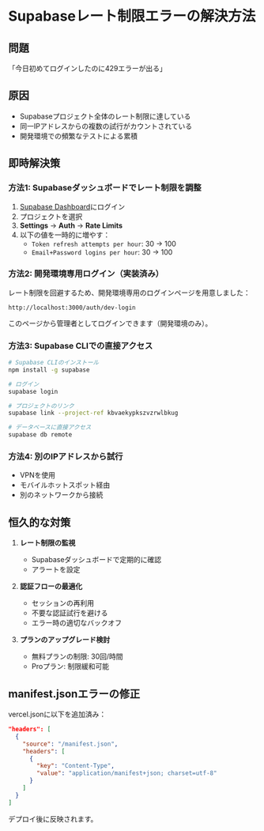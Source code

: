 # Supabaseレート制限エラーの解決方法

## 問題
「今日初めてログインしたのに429エラーが出る」

## 原因
- Supabaseプロジェクト全体のレート制限に達している
- 同一IPアドレスからの複数の試行がカウントされている
- 開発環境での頻繁なテストによる累積

## 即時解決策

### 方法1: Supabaseダッシュボードでレート制限を調整

1. [Supabase Dashboard](https://app.supabase.com)にログイン
2. プロジェクトを選択
3. **Settings** → **Auth** → **Rate Limits**
4. 以下の値を一時的に増やす：
   - `Token refresh attempts per hour`: 30 → 100
   - `Email+Password logins per hour`: 30 → 100

### 方法2: 開発環境専用ログイン（実装済み）

レート制限を回避するため、開発環境専用のログインページを用意しました：

```
http://localhost:3000/auth/dev-login
```

このページから管理者としてログインできます（開発環境のみ）。

### 方法3: Supabase CLIでの直接アクセス

```bash
# Supabase CLIのインストール
npm install -g supabase

# ログイン
supabase login

# プロジェクトのリンク
supabase link --project-ref kbvaekypkszvzrwlbkug

# データベースに直接アクセス
supabase db remote
```

### 方法4: 別のIPアドレスから試行

- VPNを使用
- モバイルホットスポット経由
- 別のネットワークから接続

## 恒久的な対策

1. **レート制限の監視**
   - Supabaseダッシュボードで定期的に確認
   - アラートを設定

2. **認証フローの最適化**
   - セッションの再利用
   - 不要な認証試行を避ける
   - エラー時の適切なバックオフ

3. **プランのアップグレード検討**
   - 無料プランの制限: 30回/時間
   - Proプラン: 制限緩和可能

## manifest.jsonエラーの修正

vercel.jsonに以下を追加済み：
```json
"headers": [
  {
    "source": "/manifest.json",
    "headers": [
      {
        "key": "Content-Type",
        "value": "application/manifest+json; charset=utf-8"
      }
    ]
  }
]
```

デプロイ後に反映されます。
